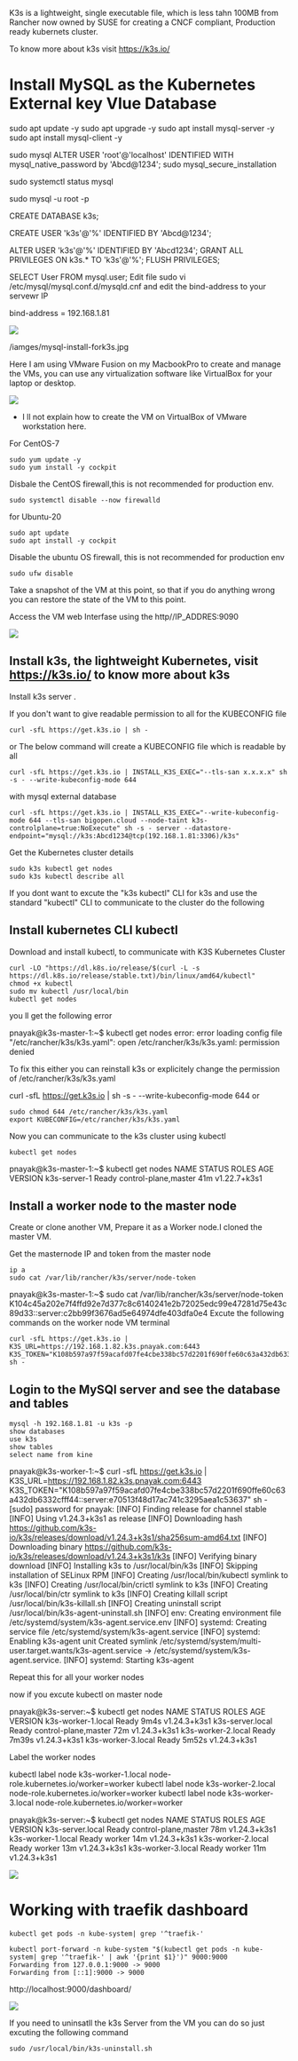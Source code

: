 K3s is a lightweight, single executable file, which is less tahn 100MB from Rancher now owned by SUSE for creating a CNCF compliant, Production ready kubernets cluster.

To know more about k3s visit https://k3s.io/

# Install MySQL as the Kubernetes External key Vlue Database

sudo apt update -y
sudo apt upgrade -y
sudo apt install mysql-server -y
sudo apt install mysql-client -y

sudo mysql
ALTER USER 'root'@'localhost' IDENTIFIED WITH mysql_native_password by 'Abcd@1234';
sudo mysql_secure_installation

sudo systemctl status mysql

sudo mysql -u root -p

CREATE DATABASE k3s;

CREATE USER 'k3s'@'%' IDENTIFIED BY 'Abcd@1234';

ALTER USER 'k3s'@'%' IDENTIFIED BY 'Abcd1234';
GRANT ALL PRIVILEGES ON k3s.* TO 'k3s'@'%';
FLUSH PRIVILEGES;

SELECT User FROM mysql.user;
Edit file sudo vi /etc/mysql/mysql.conf.d/mysqld.cnf and edit the bind-address to your servewr IP

bind-address            = 192.168.1.81

![](/kubernetes/k3s/images/mysql-install-for-k3s.jpg)

/iamges/mysql-install-fork3s.jpg

Here I am using VMware Fusion on my MacbookPro to create and manage the VMs, you can use any virtualization software like VirtualBox for your laptop or desktop.

![](/linux/images/vmware-fusion-vm.jpg)

* I ll not explain how to create the VM on VirtualBox of VMware workstation here.

For CentOS-7
```
sudo yum update -y
sudo yum install -y cockpit
```
Disbale the CentOS firewall,this is not recommended for production env.

```
sudo systemctl disable --now firewalld
```
for Ubuntu-20

```
sudo apt update
sudo apt install -y cockpit
```

Disable the ubuntu OS firewall, this is not recommended for production env

```
sudo ufw disable
```

Take a snapshot of the VM at this point, so that if you do anything wrong you can restore the state of the VM to this point.

Access the VM web Interfase using the http//IP_ADDRES:9090

![](/linux/images/cockpit.jpg)

## Install k3s, the lightweight Kubernetes, visit https://k3s.io/ to know more about k3s

Install k3s server .

If you don't want to give readable permission to all for the KUBECONFIG file
```
curl -sfL https://get.k3s.io | sh -
```
or The below command will create a KUBECONFIG file which is readable by all
```
curl -sfL https://get.k3s.io | INSTALL_K3S_EXEC="--tls-san x.x.x.x" sh -s - --write-kubeconfig-mode 644
```

with mysql external database

```
curl -sfL https://get.k3s.io | INSTALL_K3S_EXEC="--write-kubeconfig-mode 644 --tls-san bigopen.cloud --node-taint k3s-controlplane=true:NoExecute" sh -s - server --datastore-endpoint="mysql://k3s:Abcd1234@tcp(192.168.1.81:3306)/k3s"

```


Get the Kubernetes cluster details
```
sudo k3s kubectl get nodes
sudo k3s kubectl describe all
```
If you dont want to excute the "k3s kubectl" CLI for k3s and use the standard "kubectl" CLI to communicate to the cluster do the following

## Install kubernetes CLI kubectl

Download and install kubectl, to communicate with K3S Kubernetes Cluster
```
curl -LO "https://dl.k8s.io/release/$(curl -L -s https://dl.k8s.io/release/stable.txt)/bin/linux/amd64/kubectl"
chmod +x kubectl
sudo mv kubectl /usr/local/bin
kubectl get nodes
```
you ll get the following error

pnayak@k3s-master-1:~$ kubectl get nodes
error: error loading config file "/etc/rancher/k3s/k3s.yaml": open /etc/rancher/k3s/k3s.yaml: permission denied

To fix this either you can reinstall k3s or explicitely change the permission of /etc/rancher/k3s/k3s.yaml

curl -sfL https://get.k3s.io | sh -s - --write-kubeconfig-mode 644
or
```
sudo chmod 644 /etc/rancher/k3s/k3s.yaml
export KUBECONFIG=/etc/rancher/k3s/k3s.yaml
```
Now you can communicate to the k3s cluster using kubectl 

```
kubectl get nodes
```

pnayak@k3s-master-1:~$ kubectl get nodes
NAME           STATUS   ROLES                  AGE   VERSION
k3s-server-1   Ready    control-plane,master   41m   v1.22.7+k3s1

## Install a worker node to the master node

Create or clone another VM, Prepare it as a Worker node.I cloned the master VM.

Get the masternode IP and token from the master node
```
ip a
sudo cat /var/lib/rancher/k3s/server/node-token
```
pnayak@k3s-master-1:~$ sudo cat /var/lib/rancher/k3s/server/node-token
K104c45a202e7f4ffd92e7d377c8c6140241e2b72025edc99e47281d75e43c89d33::server:c2bb99f3676ad5e64974dfe403dfa0e4
Excute the following commands on the worker node VM terminal
```
curl -sfL https://get.k3s.io | K3S_URL=https://192.168.1.82.k3s.pnayak.com:6443 K3S_TOKEN="K108b597a97f59acafd07fe4cbe338bc57d2201f690ffe60c63a432db6332cfff44::server:e70513f48d17ac741c3295aea1c53637" sh -
```

## Login to the MySQl server and see the database and tables

```
mysql -h 192.168.1.81 -u k3s -p
show databases
use k3s
show tables
select name from kine
```

pnayak@k3s-worker-1:~$ curl -sfL https://get.k3s.io | K3S_URL=https://192.168.1.82.k3s.pnayak.com:6443 K3S_TOKEN="K108b597a97f59acafd07fe4cbe338bc57d2201f690ffe60c63a432db6332cfff44::server:e70513f48d17ac741c3295aea1c53637" sh -
[sudo] password for pnayak:
[INFO]  Finding release for channel stable
[INFO]  Using v1.24.3+k3s1 as release
[INFO]  Downloading hash https://github.com/k3s-io/k3s/releases/download/v1.24.3+k3s1/sha256sum-amd64.txt
[INFO]  Downloading binary https://github.com/k3s-io/k3s/releases/download/v1.24.3+k3s1/k3s
[INFO]  Verifying binary download
[INFO]  Installing k3s to /usr/local/bin/k3s
[INFO]  Skipping installation of SELinux RPM
[INFO]  Creating /usr/local/bin/kubectl symlink to k3s
[INFO]  Creating /usr/local/bin/crictl symlink to k3s
[INFO]  Creating /usr/local/bin/ctr symlink to k3s
[INFO]  Creating killall script /usr/local/bin/k3s-killall.sh
[INFO]  Creating uninstall script /usr/local/bin/k3s-agent-uninstall.sh
[INFO]  env: Creating environment file /etc/systemd/system/k3s-agent.service.env
[INFO]  systemd: Creating service file /etc/systemd/system/k3s-agent.service
[INFO]  systemd: Enabling k3s-agent unit
Created symlink /etc/systemd/system/multi-user.target.wants/k3s-agent.service → /etc/systemd/system/k3s-agent.service.
[INFO]  systemd: Starting k3s-agent

Repeat this for all your worker nodes

now if you excute kubectl on master node

pnayak@k3s-server:~$ kubectl get nodes
NAME                 STATUS   ROLES                  AGE     VERSION
k3s-worker-1.local   Ready    <none>                 9m4s    v1.24.3+k3s1
k3s-server.local     Ready    control-plane,master   72m     v1.24.3+k3s1
k3s-worker-2.local   Ready    <none>                 7m39s   v1.24.3+k3s1
k3s-worker-3.local   Ready    <none>                 5m52s   v1.24.3+k3s1

Label the worker nodes

kubectl label node k3s-worker-1.local node-role.kubernetes.io/worker=worker
kubectl label node k3s-worker-2.local node-role.kubernetes.io/worker=worker
kubectl label node k3s-worker-3.local node-role.kubernetes.io/worker=worker

pnayak@k3s-server:~$ kubectl get nodes
NAME                 STATUS   ROLES                  AGE   VERSION
k3s-server.local     Ready    control-plane,master   78m   v1.24.3+k3s1
k3s-worker-1.local   Ready    worker                 14m   v1.24.3+k3s1
k3s-worker-2.local   Ready    worker                 13m   v1.24.3+k3s1
k3s-worker-3.local   Ready    worker                 11m   v1.24.3+k3s1

![](/kubernetes/k3s/images/k3s-nodes.jpg)

# Working with traefik dashboard

```
kubectl get pods -n kube-system| grep '^traefik-'

kubectl port-forward -n kube-system "$(kubectl get pods -n kube-system| grep '^traefik-' | awk '{print $1}')" 9000:9000
Forwarding from 127.0.0.1:9000 -> 9000
Forwarding from [::1]:9000 -> 9000

```
http://localhost:9000/dashboard/

![](/kubernetes/k3s/images/traeifik-dashboard.jpg)

If you need to uninsatll the k3s Server from the VM you can do so just excuting the following command
```
sudo /usr/local/bin/k3s-uninstall.sh
```


